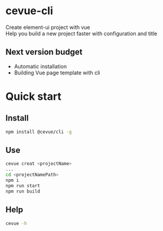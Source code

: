# cevue-cli
Create element-ui project with vue<br/>
Help you build a new project faster with configuration and title

## Next version budget
- Automatic installation
- Building Vue page template with cli



# Quick start

## Install
```bash
npm install @cevue/cli -g
```

## Use
```bash
cevue creat <projectName>
...
cd <projectNamePath>
npm i
npm run start
npm run build
```

## Help
```bash
cevue -h
```